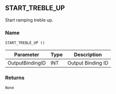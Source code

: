 ## START\_TREBLE\_UP

Start ramping treble up.


### Name

`START_TREBLE_UP ()`


| Parameter       | Type | Description       |
| --------------- | ---- | ----------------- |
| OutputBindingID | INT  | Output Binding ID |


### Returns

`None`